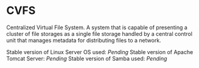 # CVFS
Centralized Virtual File System. A system that is capable of presenting a cluster of file storages as a single file storage handled by a central control unit that manages metadata for distributing files to a network.

Stable version of Linux Server OS used: *Pending*
Stable version of Apache Tomcat Server: *Pending*
Stable version of Samba used: *Pending*
